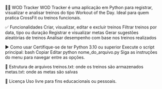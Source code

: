 🏋️‍♂️ WOD Tracker
WOD Tracker é uma aplicação em Python para registrar, visualizar e analisar treinos do tipo Workout of the Day. Ideal para quem pratica CrossFit ou treinos funcionais.


✅ Funcionalidades
Criar, visualizar, editar e excluir treinos
Filtrar treinos por data, tipo ou duração
Registrar e visualizar metas
Gerar sugestões aleatórias de treinos
Analisar desempenho com base nos treinos realizados


▶️ Como usar
Certifique-se de ter Python 3.10 ou superior
Execute o script principal:
bash
Copiar
Editar
python nome_do_arquivo.py
Siga as instruções do menu para navegar entre as opções.


📁 Estrutura de arquivos
treinos.txt: onde os treinos são armazenados
metas.txt: onde as metas são salvas


📄 Licença
Uso livre para fins educacionais ou pessoais.

